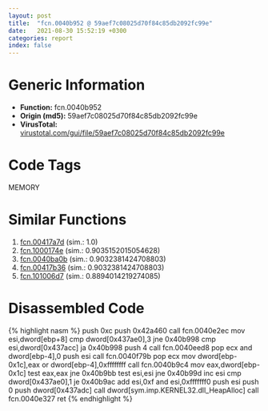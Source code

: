 ```yaml
---
layout: post
title:  "fcn.0040b952 @ 59aef7c08025d70f84c85db2092fc99e"
date:   2021-08-30 15:52:19 +0300
categories: report
index: false
---
```


# Generic Information
- **Function:** fcn.0040b952
- **Origin (md5):** 59aef7c08025d70f84c85db2092fc99e
- **VirusTotal:** [virustotal.com/gui/file/59aef7c08025d70f84c85db2092fc99e][virustotal_ref]

# Code Tags
<span class="tag" id="MEMORY">MEMORY</span>


# Similar Functions

1. [fcn.00417a7d][similar_1_ref] (sim.: 1.0)
2. [fcn.1000174e][similar_2_ref] (sim.: 0.9035152015054628)
3. [fcn.0040ba0b][similar_3_ref] (sim.: 0.9032381424708803)
4. [fcn.00417b36][similar_4_ref] (sim.: 0.9032381424708803)
5. [fcn.101006d7][similar_5_ref] (sim.: 0.8894014219274085)


# Disassembled Code

{% highlight nasm %}
push 0xc
push 0x42a460
call fcn.0040e2ec
mov esi,dword[ebp+8]
cmp dword[0x437ae0],3
jne 0x40b998
cmp esi,dword[0x437acc]
ja 0x40b998
push 4
call fcn.0040eed8
pop ecx
and dword[ebp-4],0
push esi
call fcn.0040f79b
pop ecx
mov dword[ebp-0x1c],eax
or dword[ebp-4],0xffffffff
call fcn.0040b9c4
mov eax,dword[ebp-0x1c]
test eax,eax
jne 0x40b9bb
test esi,esi
jne 0x40b99d
inc esi
cmp dword[0x437ae0],1
je 0x40b9ac
add esi,0xf
and esi,0xfffffff0
push esi
push 0
push dword[0x437adc]
call dword[sym.imp.KERNEL32.dll_HeapAlloc]
call fcn.0040e327
ret
{% endhighlight %}


[similar_1_ref]: /report/fcn.00417a7d@1123b7aa5760238fe93045e585b8234c
[similar_2_ref]: /report/fcn.1000174e@dc3e2cdf680078d293de3e2d92ba613c
[similar_3_ref]: /report/fcn.0040ba0b@59aef7c08025d70f84c85db2092fc99e
[similar_4_ref]: /report/fcn.00417b36@1123b7aa5760238fe93045e585b8234c
[similar_5_ref]: /report/fcn.101006d7@89dc67d2f980e8488f97b1bf8cb24258
[virustotal_ref]: https://www.virustotal.com/gui/file/59aef7c08025d70f84c85db2092fc99e